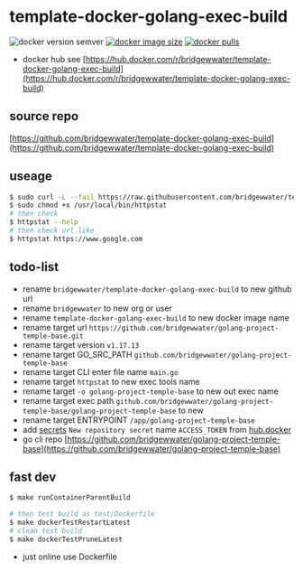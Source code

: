 # template-docker-golang-exec-build

![docker version semver](https://img.shields.io/docker/v/bridgewwater/template-docker-golang-exec-build?sort=semver)
[![docker image size](https://img.shields.io/docker/image-size/bridgewwater/template-docker-golang-exec-build)](https://hub.docker.com/r/bridgewwater/template-docker-golang-exec-build)
[![docker pulls](https://img.shields.io/docker/pulls/bridgewwater/template-docker-golang-exec-build)](https://hub.docker.com/r/bridgewwater/template-docker-golang-exec-build/tags?page=1&ordering=last_updated)

- docker hub see [https://hub.docker.com/r/bridgewwater/template-docker-golang-exec-build](https://hub.docker.com/r/bridgewwater/template-docker-golang-exec-build)

## source repo

[https://github.com/bridgewwater/template-docker-golang-exec-build](https://github.com/bridgewwater/template-docker-golang-exec-build)

## useage

```bash
$ sudo curl -L --fail https://raw.githubusercontent.com/bridgewwater/template-docker-golang-exec-build/main/run.sh -o /usr/local/bin/httpstat
$ sudo chmod +x /usr/local/bin/httpstat
# then check
$ httpstat --help
# then check url like
$ httpstat https://www.google.com
```

## todo-list

- rename `bridgewwater/template-docker-golang-exec-build` to new github url
- rename `bridgewwater` to new org or user
- rename `template-docker-golang-exec-build` to new docker image name
- rename target url `https://github.com/bridgewwater/golang-project-temple-base.git`
- rename target version `v1.17.13`
- rename target GO_SRC_PATH `github.com/bridgewwater/golang-project-temple-base`
- rename target CLI enter file name `main.go`
- rename target `httpstat` to new exec tools name
- rename target `-o golang-project-temple-base` to new out exec name
- rename target exec path `github.com/bridgewwater/golang-project-temple-base/golang-project-temple-base` to new
- rename target ENTRYPOINT `/app/golang-project-temple-base`
- add [secrets](https://github.com/bridgewwater/template-docker-golang-exec-build/settings/secrets/actions) `New repository secret` name `ACCESS_TOKEN` from [hub.docker](https://hub.docker.com/settings/security)
- go cli repo [https://github.com/bridgewwater/golang-project-temple-base](https://github.com/bridgewwater/golang-project-temple-base)

## fast dev

```bash
$ make runContainerParentBuild

# then test build as test/Dockerfile
$ make dockerTestRestartLatest
# clean test build
$ make dockerTestPruneLatest
```

- just online use Dockerfile